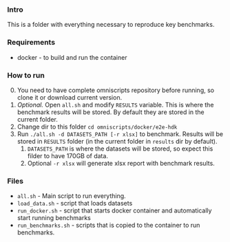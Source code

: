 ### Intro
This is a folder with everything necessary to reproduce key benchmarks. 

### Requirements
- docker - to build and run the container

### How to run 
0. You need to have complete omniscripts repository before running, so clone it or download current version.
1. *Optional.* Open `all.sh` and modify `RESULTS` variable. This is where the benchmark results will be stored. By default they are stored in the current folder.
2. Change dir to this folder `cd omniscripts/docker/e2e-hdk`
3. Run `./all.sh -d DATASETS_PATH [-r xlsx]` to benchmark. Results will be stored in `RESULTS` folder (in the current folder in `results` dir by default). 
    1. `DATASETS_PATH` is where the datasets will be stored, so expect this filder to have 170GB of data. 
    2. Optional `-r xlsx` will generate xlsx report with benchmark results.
### Files
- `all.sh` - Main script to run everything.
- `load_data.sh` - script that loads datasets
- `run_docker.sh` - script that starts docker container and automatically start running benchmarks
- `run_benchmarks.sh` - scripts that is copied to the container to run benchmarks.

